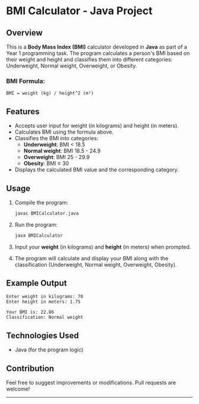 # BMI Calculator - Java Project

## Overview

This is a **Body Mass Index (BMI)** calculator developed in **Java** as part of a Year 1 programming task. The program calculates a person's BMI based on their weight and height and classifies them into different categories: Underweight, Normal weight, Overweight, or Obesity.

### BMI Formula:
```
BMI = weight (kg) / height^2 (m²)
```

## Features

- Accepts user input for weight (in kilograms) and height (in meters).
- Calculates BMI using the formula above.
- Classifies the BMI into categories:
  - **Underweight**: BMI < 18.5
  - **Normal weight**: BMI 18.5 - 24.9
  - **Overweight**: BMI 25 - 29.9
  - **Obesity**: BMI ≥ 30
- Displays the calculated BMI value and the corresponding category.

## Usage

1. Compile the program:
   ```bash
   javac BMICalculator.java
   ```

2. Run the program:
   ```bash
   java BMICalculator
   ```

3. Input your **weight** (in kilograms) and **height** (in meters) when prompted.

4. The program will calculate and display your BMI along with the classification (Underweight, Normal weight, Overweight, Obesity).

## Example Output

```
Enter weight in kilograms: 70
Enter height in meters: 1.75

Your BMI is: 22.86
Classification: Normal weight
```

## Technologies Used

- Java (for the program logic)

## Contribution

Feel free to suggest improvements or modifications. Pull requests are welcome!

---
